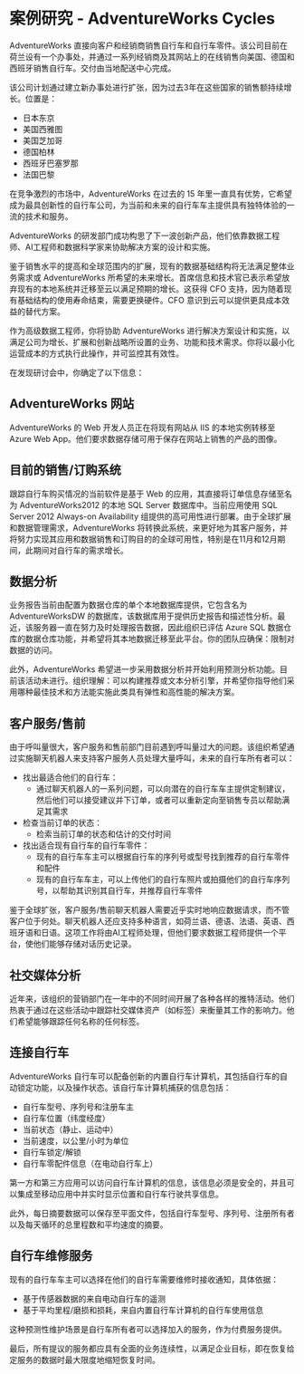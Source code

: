 ﻿---
lab:
    title: '案例研究 -  AdventureWorks Cycles'
    module: '模块 1:适用于数据工程师的 Azure'
---

# 案例研究 -  AdventureWorks Cycles

AdventureWorks 直接向客户和经销商销售自行车和自行车零件。该公司目前在荷兰设有一个办事处，并通过一系列经销商及其网站上的在线销售向美国、德国和西班牙销售自行车。交付由当地配送中心完成。

该公司计划通过建立新办事处进行扩张，因为过去3年在这些国家的销售额持续增长。位置是：

- 日本东京
- 美国西雅图
- 美国芝加哥
- 德国柏林
- 西班牙巴塞罗那
- 法国巴黎

在竞争激烈的市场中，AdventureWorks 在过去的 15 年里一直具有优势，它希望成为最具创新性的自行车公司，为当前和未来的自行车车主提供具有独特体验的一流的技术和服务。

AdventureWorks 的研发部门成功构思了下一波创新产品，他们依靠数据工程师、AI工程师和数据科学家来协助解决方案的设计和实施。

鉴于销售水平的提高和全球范围内的扩展，现有的数据基础结构将无法满足整体业务需求或 AdventureWorks 所希望的未来增长。首席信息和技术官已表示希望放弃现有的本地系统并迁移至云以满足预期的增长。这获得 CFO 支持，因为随着现有基础结构的使用寿命结束，需要更换硬件。CFO 意识到云可以提供更具成本效益的替代方案。

作为高级数据工程师，你将协助 AdventureWorks 进行解决方案设计和实施，以满足公司为增长、扩展和创新战略所设置的业务、功能和技术需求。你将以最小化运营成本的方式执行此操作，并可监控其有效性。

在发现研讨会中，你确定了以下信息：

## AdventureWorks 网站

AdventureWorks 的 Web 开发人员正在将现有网站从 IIS 的本地实例转移至 Azure Web App。他们要求数据存储可用于保存在网站上销售的产品的图像。

## 目前的销售/订购系统 

跟踪自行车购买情况的当前软件是基于 Web 的应用，其直接将订单信息存储至名为 AdventureWorks2012 的本地 SQL Server 数据库中。当前应用使用 SQL Server 2012 Always-on Availability 组提供的高可用性进行部署。由于全球扩展和数据管理需求，AdventureWorks 将转换此系统，来更好地为其客户服务，并将努力实现其应用和数据销售和订购目的的全球可用性，特别是在11月和12月期间，此期间对自行车的需求增长。

## 数据分析

业务报告当前由配置为数据仓库的单个本地数据库提供，它包含名为 AdventureWorksDW 的数据库，该数据库用于提供历史报告和描述性分析。最近，该服务器一直在努力及时处理报告数据，因此组织已评估 Azure SQL 数据仓库的数据仓库功能，并希望将其本地数据迁移至此平台。你的团队应确保：限制对数据的访问。

此外，AdventureWorks 希望进一步采用数据分析并开始利用预测分析功能。目前该活动未进行。组织理解：可以构建推荐或文本分析引擎，并希望你指导他们采用哪种最佳技术和方法能实施此类具有弹性和高性能的解决方案。

## 客户服务/售前

由于呼叫量很大，客户服务和售前部门目前遇到呼叫量过大的问题。该组织希望通过实施聊天机器人来支持客户服务人员处理大量呼叫，未来的自行车所有者可以：
- 找出最适合他们的自行车：
    - 通过聊天机器人的一系列问题，可以向潜在的自行车车主提供定制建议，然后他们可以接受建议并下订单，或者可以重新定向至销售专员以帮助满足其需求
- 检查当前订单的状态：
    - 检索当前订单的状态和估计的交付时间
- 找出适合现有自行车的自行车零件：
    - 现有的自行车车主可以根据自行车的序列号或型号找到推荐的自行车零件和配件
    - 现有的自行车车主，可以上传他们的自行车照片或拍摄他们的自行车序列号，以帮助其识别其自行车，并推荐自行车零件

鉴于全球扩张，客户服务/售前聊天机器人需要近乎实时地响应数据请求，而不管客户位于何处。聊天机器人还应支持多种语言，如荷兰语、德语、法语、英语、西班牙语和日语。这项工作将由AI工程师处理，但他们要求数据工程师提供一个平台，使他们能够存储对话历史记录。

## 社交媒体分析

近年来，该组织的营销部门在一年中的不同时间开展了各种各样的推特活动。他们热衷于通过在这些活动中跟踪社交媒体资产（如标签）来衡量其工作的影响力。他们希望能够跟踪任何名称的任何标签。

## 连接自行车

AdventureWorks 自行车可以配备创新的内置自行车计算机，其包括自行车的自动锁定功能，以及操作状态。该自行车计算机捕获的信息包括：

- 自行车型号、序列号和注册车主
- 自行车位置（纬度经度）
- 当前状态（静止、运动中）
- 当前速度，以公里/小时为单位
- 自行车锁定/解锁
- 自行车零配件信息（在电动自行车上）

第一方和第三方应用可以访问自行车计算机的信息，该信息必须是安全的，并且可以集成至移动应用中并实时显示位置和自行车行驶共享信息。 

此外，每日摘要数据可以保存至平面文件，包括自行车型号、序列号、注册所有者以及每天循环的总里程数和平均速度的摘要。

## 自行车维修服务

现有的自行车车主可以选择在他们的自行车需要维修时接收通知，具体依据：

- 基于传感器数据的来自电动自行车的遥测
- 基于平均里程/磨损和损耗，来自内置自行车计算机的自行车使用信息

这种预测性维护场景是自行车所有者可以选择加入的服务，作为付费服务提供。

最后，所有提议的服务都应具有全面的业务连续性，以满足企业目标，即在恢复给定服务的数据时最大限度地缩短恢复时间。
